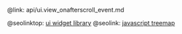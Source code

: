 @link: api/ui.view_onafterscroll_event.md

@seolinktop: [ui widget library](https://webix.com)
@seolink: [javascript treemap](https://webix.com/widget/treemap/)
